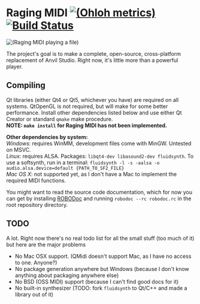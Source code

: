 # Raging MIDI [![(Ohloh metrics)](https://www.ohloh.net/p/ragingmidi/widgets/project_thin_badge.gif)](https://www.ohloh.net/p/ragingmidi) [![Build Status](https://travis-ci.org/waddlesplash/ragingmidi.png?branch=master)](https://travis-ci.org/waddlesplash/ragingmidi)
![(Raging MIDI playing a file)](https://f.cloud.github.com/assets/2175324/1142413/57ca47b6-1ccf-11e3-8ee5-ea21804c4684.png "Raging MIDI playing a file")

The project's goal is to make a complete, open-source, cross-platform replacement of Anvil Studio.
Right now, it's little more than a powerful player.

## Compiling
Qt libraries (either Qt4 or Qt5, whichever you have) are required on all systems. QtOpenGL is not required, but will make for some better performance. Install other dependencies listed below and use either Qt Creator or standard `qmake` make procedure.  
**NOTE: `make install` for Raging MIDI has not been implemented.**

**Other dependencies by system:**  
*Windows*: requires WinMM, development files come with MinGW. Untested on MSVC.  
*Linux*: requires ALSA. Packages: `libqt4-dev libasound2-dev fluidsynth`. To use a softsynth, run in a terminal: `fluidsynth -l -s -aalsa -o audio.alsa.device=default {PATH_TO_SF2_FILE}`  
*Mac OS X*: not supported yet, as I don't have a Mac to implement the required MIDI functions.  

You might want to read the source code documentation, which for now you can get by installing [ROBODoc](http://robodoc.sourceforge.net/) and running `robodoc --rc robodoc.rc` in the root repository directory.

## TODO
A lot. Right now there's no real todo list for all the small stuff (too much of it) but here are the major problems
 - No Mac OSX support. (QMidi doesn't support Mac, as I have no access to one. Anyone?)
 - No package generation anywhere but Windows (because I don't know anything about packaging anywhere else)
 - No BSD (OSS MIDI) support (because I can't find good docs for it)
 - No built-in synthesizer (TODO: fork `fluidsynth` to Qt/C++ and made a library out of it)
